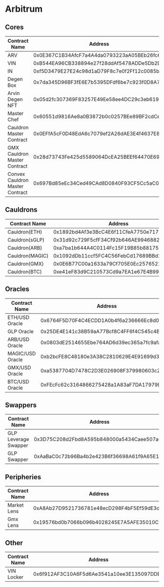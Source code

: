 # Arbitrum

## Cores

| Contract Name                   | Address                                    | Description |
| ------------------------------- | ------------------------------------------ | ----------- |
| ARV                             | 0x0E367C1B34AfcF7a4A4da0793223aA05BEb26fc6 | -           |
| VIN                             | 0xB544EA96CB338894e27f28ddAf5478ADDe5Db2Da | -           |
| IN                              | 0xf5D3479E27E24c98d1aD79F8c7e0f2Ff12c0085b | -           |
| Degen Box                       | 0x7da345D96BF3fE6E7b5395DFdf6be7c923f0D8A7 | -           |
| Arvin Degen NFT                 | 0x05d2fc307369F83257E49Ee58ee4DC29c3eb6194 | -           |
| Master Chef                     | 0x60551d9816Ae8a0B3872b0c0257BEe89BF2cdCe3 | -           |
| Cauldron Master Contract        | 0x0EFfA5cF0D48EdA6c7079ef2A26dAE3E4f4637E8 | -           |
| GMX Cauldron Master Contract    | 0x28d73743Fe425d5589064DcEA25BEEf64470E697 | -           |
| Convex Cauldron Master Contract | 0x697Bd85eEc34Ced49CAd8D0840F93CF5Cc5aC0F9 | -           |

## Cauldrons

| Contract Name   | Address                                    | Description |
| --------------- | ------------------------------------------ | ----------- |
| Cauldron(ETH)   | 0x1892bd4Af3e3BcC4E6f11CfeA7750e7177142925 | -           |
| Cauldron(sGLP)  | 0x31d92c729F5cfF34Cf92b646AE9946882b79A3A1 | -           |
| Cauldron(ARB)   | 0xa7ba1b644A4C0114Fc15F19B85b8817545bc03B1 | -           |
| Cauldron(MAGIC) | 0x1092dDb11ccf5FC4C56FebCd17689BBd24D19441 | -           |
| Cauldron(GMX)   | 0x0E6B77C00a1633a79Cf705E0Ec25765216d147C9 | -           |
| Cauldron(BTC)   | 0xe41eF83d9C210573Cd9a7EA1e67E4B9959decDE1 | -           |

## Oracles

| Contract Name    | Address                                    | Description |
| ---------------- | ------------------------------------------ | ----------- |
| ETH/USD Oracle   | 0x6764F5D70F4C4ECDD1A0b4f6a236666Ec8d09d71 | -           |
| GLP Oracle       | 0x25DE4E141c38B59aA77Bcf8C4FF6f4C545c4Bd6a | -           |
| ARB/USD Oracle   | 0x0803dE2514655Ebe764AD6d39ec365a7fc9afa99 | -           |
| MAGIC/USD Oracle | 0xb2bcFE8C48180e3A38C2810629E4E91699d359a8 | -           |
| GMX/USD Oracle   | 0xa5387704D7478C2D3E026908F379980603c27B58 | -           |
| BTC/USD Oracle   | 0xFEcFc62c3164866275428a1A83aF7DA17979E71E | -           |

## Swappers

| Contract Name        | Address                                    | Description |
| -------------------- | ------------------------------------------ | ----------- |
| GLP Leverage Swapper | 0x3D75C208d2Fbd8A595b848000a5434Caee507aC1 | IN -> Token |
| GLP Swapper          | 0xAaBaC0c72b96Ba4b2e423B6f36698A61f9A65E12 | Token -> IN |

## Peripheries

| Contract Name | Address                                    | Description |
| ------------- | ------------------------------------------ | ----------- |
| Market Lens   | 0xA8Ab27D9521736781e48ecD298F4bF5Ef59dE3dF | -           |
| Gmx Lens      | 0x19576bd0b7066b096b4028245E7A5AFE35010C1d | -           |

## Other

| Contract Name | Address                                    | Description |
| ------------- | ------------------------------------------ | ----------- |
| VIN Locker    | 0x6f912AF3C10A6F5d6Ae3541a10ee3E135097DDB8 | -           |

